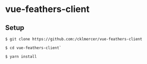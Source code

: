 # vue-feathers-client

## Setup
```
$ git clone https://github.com:/cklmercer/vue-feathers-client
```
```
$ cd vue-feathers-client`
```
```
$ yarn install
```
